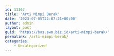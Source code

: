 ```yaml
---
id: 11367
title: 'Arti Mimpi Berak'
date: '2023-07-05T22:07:21+00:00'
author: admin
layout: post
guid: 'https://bos.awn.biz.id/arti-mimpi-berak/'
permalink: /arti-mimpi-berak/
categories:
    - Uncategorized
---
```



